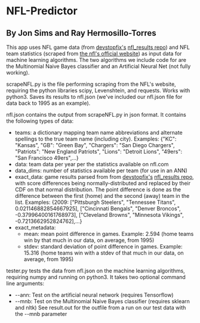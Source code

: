 # NFL-Predictor

## By Jon Sims and Ray Hermosillo-Torres

This app uses NFL game data (from [devstopfix's](/devstopfix/) [nfl_results repo](/devstopfix/nfl_results)) and NFL team statistics (scraped from [the nfl's official website](www.nfl.com)) as input data for machine learning algorithms. The two algorithms we include code for are the Multinomial Naive Bayes classifier and an Artificial Neural Net (not fully working).

scrapeNFL.py is the file performing scraping from the NFL's website, requiring the python libraries scipy, Levenshtein, and requests. Works with python3. Saves its results to nfl.json (we've included our nfl.json file for data back to 1995 as an example).

nfl.json contains the output from scrapeNFL.py in json format. It contains the following types of data:
* teams: a dictionary mapping team name abbreviations and alternate spellings to the true team name (including city). Examples: {"KC": "Kansas", "GB": "Green Bay", "Chargers": "San Diego Chargers", "Patriots": "New England Patriots", "Lions": "Detroit Lions", "49ers": "San Francisco 49ers",...}
* data: team data per year per the statistics available on nfl.com
* data_dims: number of statistics available per team (for use in an ANN)
* exact_data: game results parsed from from [devstopfix's](/devstopfix/) [nfl_results repo](/devstopfix/nfl_results), with score differences being normally-distributed and replaced by their CDF on that normal distribution. The point difference is done as the difference between the first (home) and the second (away) team in the list. Examples: {2009: ["Pittsburgh Steelers", "Tennessee Titans", 0.021146882854667925], ["Cincinnati Bengals", "Denver Broncos", -0.37996400161768973], ["Cleveland Browns", "Minnesota Vikings", -0.7213662952824762],...}
* exact_metadata:
  * mean: mean point difference in games. Example: 2.594 (home teams win by that much in our data, on average, from 1995)
  * stdev: standard deviation of point difference in games. Example: 15.316 (home teams win with a stdev of that much in our data, on average, from 1995)

tester.py tests the data from nfl.json on the machine learning algorithms, requiring numpy and running on python3. It takes two optional command line arguments:
* --ann: Test on the artificial neural network (requires Tensorflow)
* --mnb: Test on the Multinomial Naive Bayes classifier (requires sklearn and nltk)
See result.out for the outfile from a run on our test data with the --mnb parameter